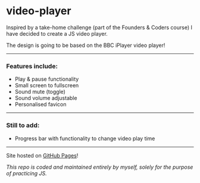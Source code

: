 # video-player

Inspired by a take-home challenge (part of the Founders & Coders course) I have decided to create a JS video player.

The design is going to be based on the BBC iPlayer video player!

---

### Features include:

- Play & pause functionality
- Small screen to fullscreen
- Sound mute (toggle)
- Sound volume adjustable
- Personalised favicon

--- 

### Still to add:

- Progress bar with functionality to change video play time

---

Site hosted on [GitHub Pages](https://mariaalouisaa.github.io/video-player/)!

*This repo is coded and maintained entirely by myself, solely for the purpose of practicing JS.*
